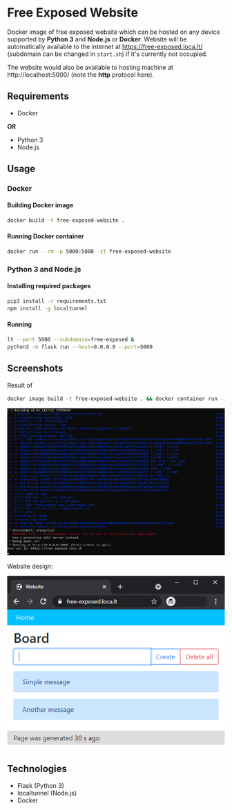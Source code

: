 # Free Exposed Website

Docker image of free exposed website which can be hosted on
any device supported by **Python 3** and **Node.js** or **Docker**.
Website will be automatically available to the internet at https://free-exposed.loca.lt/ (subdomain can be changed in `start.sh`) if it's
currently not occupied.

The website would also be available to hosting machine at http://localhost:5000/ (note the **http** protocol here).

## Requirements

- Docker

**OR**

- Python 3
- Node.js

## Usage

### Docker

#### Building Docker image
```bash
docker build -t free-exposed-website .
```

#### Running Docker container
```bash
docker run --rm -p 5000:5000 -it free-exposed-website
```

### Python 3 and Node.js

#### Installing required packages
```bash
pip3 install -r requirements.txt
npm install -g localtunnel
```

#### Running 
```bash
lt --port 5000 --subdomain=free-exposed &
python3 -m flask run --host=0.0.0.0 --port=5000
```

## Screenshots
Result of
```bash
docker image build -t free-exposed-website . && docker container run -it -p 5000:5000 --rm free-exposed-website
```
![Docker build and run](readme-images/docker-build-and-run.png)

Website design:

![Website design](readme-images/website-design.png)

## Technologies
- Flask (Python 3)
- localtunnel (Node.js)
- Docker
